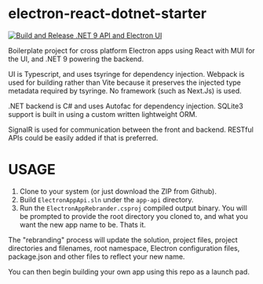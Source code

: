 # electron-react-dotnet-starter

[![Build and Release .NET 9 API and Electron UI](https://github.com/mbparker/electron-react-dotnet-starter/actions/workflows/dotnet.yml/badge.svg?branch=main)](https://github.com/mbparker/electron-react-dotnet-starter/actions)

Boilerplate project for cross platform Electron apps using React with MUI for the UI, and .NET 9 powering the backend.

UI is Typescript, and uses tsyringe for dependency injection. Webpack is used for building rather than Vite because it preserves the injected type metadata required by tsyringe. No framework (such as Next.Js) is used.

.NET backend is C# and uses Autofac for dependency injection. SQLite3 support is built in using a custom written lightweight ORM.

SignalR is used for communication between the front and backend. RESTful APIs could be easily added if that is preferred.


# USAGE

1. Clone to your system (or just download the ZIP from Github).
2. Build `ElectronAppApi.sln` under the `app-api` directory.
3. Run the `ElectronAppRebrander.csproj` compiled output binary. You will be prompted to provide the root directory you cloned to, and what you want the new app name to be. Thats it.

The "rebranding" process will update the solution, project files, project directories and filenames, root namespace, Electron configuration files, package.json and other files to reflect your new name.

You can then begin building your own app using this repo as a launch pad.
